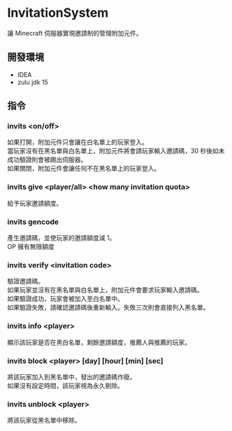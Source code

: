 # InvitationSystem
讓 Minecraft 伺服器實現邀請制的管理附加元件。  

## 開發環境
- IDEA
- zulu jdk 15

## 指令
### invits <on/off>
如果打開，附加元件只會讓在白名單上的玩家登入。  
當玩家沒有在黑名單與白名單上，附加元件將會請玩家輸入邀請碼，30 秒後如未成功驗證則會被踢出伺服器。  
如果關閉，附加元件會讓任何不在黑名單上的玩家登入。  
### invits give <player/all> \<how many invitation quota>
給予玩家邀請額度。  
### invits gencode
產生邀請碼，並使玩家的邀請額度減 1。  
OP 擁有無限額度
### invits verify \<invitation code>
驗證邀請碼。  
如果玩家並沒有在黑名單與白名單上，附加元件會要求玩家輸入邀請碼。  
如果驗證成功，玩家會被加入至白名單中。  
如果驗證失敗，請確認邀請碼後重新輸入。失敗三次則會直接列入黑名單。
### invits info \<player>
顯示該玩家是否在黑白名單，剩餘邀請額度，推薦人與推薦的玩家。
### invits block \<player> [day] [hour] [min] [sec]
將該玩家加入到黑名單中，發出的邀請碼作廢。  
如果沒有設定時間，該玩家視為永久剔除。  
### invits unblock \<player>
將該玩家從黑名單中移除。  
